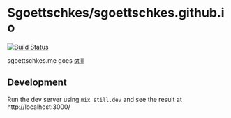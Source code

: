 Sgoettschkes/sgoettschkes.github.io
===================================

[![Build Status](https://travis-ci.org/Sgoettschkes/sgoettschkes.github.io.svg?branch=still)](https://travis-ci.org/Sgoettschkes/sgoettschkes.github.io)

sgoettschkes.me goes [still](https://github.com/still-ex/still)

## Development

Run the dev server using `mix still.dev` and see the result at http://localhost:3000/
